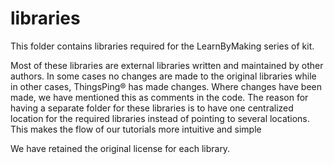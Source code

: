 # libraries
This folder contains libraries required for the LearnByMaking series of kit. 

Most of these libraries are external libraries written and maintained by other authors. In some cases no changes are made to the original libraries while in other cases, ThingsPing® has made changes. Where changes have been made, we have mentioned this as comments in the code. The reason for having a separate folder for these libraries is to have one centralized location for the required libraries instead of pointing to several locations. This makes the flow of our tutorials more intuitive and simple

We have retained the original license for each library.